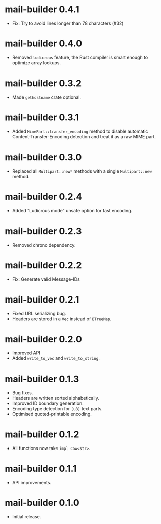 mail-builder 0.4.1
================================
- Fix: Try to avoid lines longer than 78 characters (#32)

mail-builder 0.4.0
================================
- Removed `ludicrous` feature, the Rust compiler is smart enough to optimize array lookups.

mail-builder 0.3.2
================================
- Made `gethostname` crate optional.

mail-builder 0.3.1
================================
- Added `MimePart::transfer_encoding` method to disable automatic Content-Transfer-Encoding detection and treat it as a raw MIME part.

mail-builder 0.3.0
================================
- Replaced all `Multipart::new*` methods with a single `Multipart::new` method.

mail-builder 0.2.4
================================
- Added "Ludicrous mode" unsafe option for fast encoding.

mail-builder 0.2.3
================================
- Removed chrono dependency.

mail-builder 0.2.2
================================
- Fix: Generate valid Message-IDs

mail-builder 0.2.1
================================
- Fixed URL serializing bug.
- Headers are stored in a `Vec` instead of `BTreeMap`.

mail-builder 0.2.0
================================
- Improved API
- Added `write_to_vec` and `write_to_string`.

mail-builder 0.1.3
================================
- Bug fixes.
- Headers are written sorted alphabetically.
- Improved ID boundary generation.
- Encoding type detection for `[u8]` text parts.
- Optimised quoted-printable encoding.

mail-builder 0.1.2
================================
- All functions now take `impl Cow<str>`.

mail-builder 0.1.1
================================
- API improvements.

mail-builder 0.1.0
================================
- Initial release.
